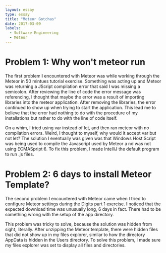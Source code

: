 ```yaml
---
layout: essay
type: essay
title: "Meteor Gotchas"
date: 2017-03-09
labels:
  - Software Engineering
  - Meteor
---
```


# Problem 1: Why won't meteor run
The first problem I encountered with Meteor was while working through the Meteor in 50 mintues tutorial exercise.  Something was acting up and Meteor was returning a JScript compilation error that said I was missing a semicolon.  After reviewing the line of code the error message was referencing, I thought that maybe the error was a result of importing libraries into the meteor application.  After removing the libraries, the error continued to show up when trying to start the application.  This lead me to believe that the error had nothing to do with the procedure of my installations but rather to do with the line of code itself.

On a whim, I tried using var instead of let, and then ran meteor with no compilation errors.  Weird, I thought to myself, why would it accept var but not let?  The solution I eventually was given was that Windows Host Script was being used to compile the Javascript used by Meteor a nd was not using ECMASpript 6.  To fix this problem, I made IntelliJ the default program to run .js files.

# Problem 2: 6 days to install Meteor Template?
The second problem I encountered with Meteor came when I tried to configure Meteor settings during the Digits part 1 exercise. I noticed that the expected download time was unusually long, 6 days in fact.  There had to be something wrong with the setup of the app directory.

This problem was tricky to solve, because the solution was hidden from sight, literally.  After unzipping the Meteor template, there were hidden files that did not show up in my files explorer, similar to how the directory AppData is hidden in the Users directory.  To solve this problem, I made sure my files explorer was set to display all files and directories.